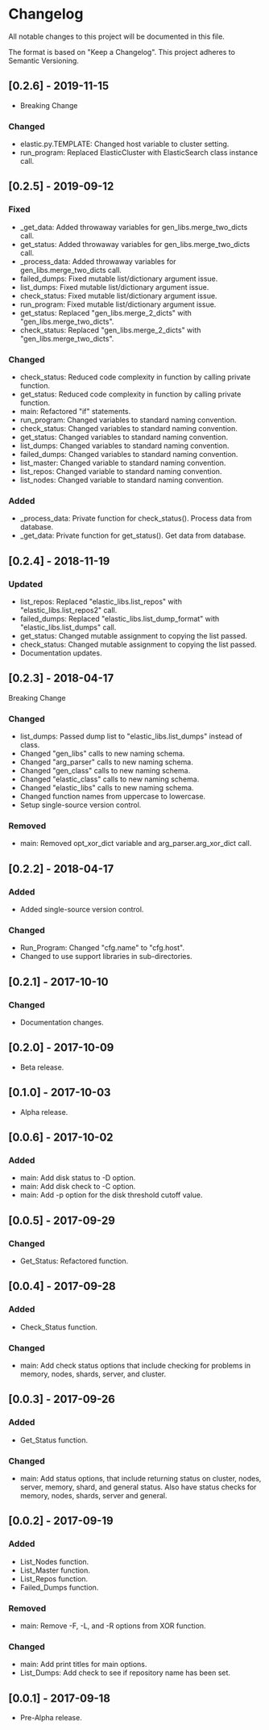 # Changelog
All notable changes to this project will be documented in this file.

The format is based on "Keep a Changelog".  This project adheres to Semantic Versioning.


## [0.2.6] - 2019-11-15
- Breaking Change

### Changed
- elastic.py.TEMPLATE:  Changed host variable to cluster setting.
- run_program:  Replaced ElasticCluster with ElasticSearch class instance call.


## [0.2.5] - 2019-09-12
### Fixed
- \_get_data:  Added throwaway variables for gen_libs.merge_two_dicts call.
- get_status:  Added throwaway variables for gen_libs.merge_two_dicts call.
- \_process_data:  Added throwaway variables for gen_libs.merge_two_dicts call.
- failed_dumps:  Fixed mutable list/dictionary argument issue.
- list_dumps:  Fixed mutable list/dictionary argument issue.
- check_status:  Fixed mutable list/dictionary argument issue.
- run_program:  Fixed mutable list/dictionary argument issue.
- get_status:  Replaced "gen_libs.merge_2_dicts" with "gen_libs.merge_two_dicts".
- check_status:  Replaced "gen_libs.merge_2_dicts" with "gen_libs.merge_two_dicts".

### Changed
- check_status:  Reduced code complexity in function by calling private function.
- get_status:  Reduced code complexity in function by calling private function.
- main:  Refactored "if" statements.
- run_program:  Changed variables to standard naming convention.
- check_status:  Changed variables to standard naming convention.
- get_status:  Changed variables to standard naming convention.
- list_dumps:  Changed variables to standard naming convention.
- failed_dumps:  Changed variables to standard naming convention.
- list_master:  Changed variable to standard naming convention.
- list_repos:  Changed variable to standard naming convention.
- list_nodes:  Changed variable to standard naming convention.

### Added
- \_process_data:  Private function for check_status().  Process data from database.
- \_get_data:  Private function for get_status().  Get data from database.


## [0.2.4] - 2018-11-19
### Updated
- list_repos:  Replaced "elastic_libs.list_repos" with "elastic_libs.list_repos2" call.
- failed_dumps:  Replaced "elastic_libs.list_dump_format" with "elastic_libs.list_dumps" call.
- get_status:  Changed mutable assignment to copying the list passed.
- check_status:  Changed mutable assignment to copying the list passed.
- Documentation updates.


## [0.2.3] - 2018-04-17
Breaking Change

### Changed
- list_dumps:  Passed dump list to "elastic_libs.list_dumps" instead of class.
- Changed "gen_libs" calls to new naming schema.
- Changed "arg_parser" calls to new naming schema.
- Changed "gen_class" calls to new naming schema.
- Changed "elastic_class" calls to new naming schema.
- Changed "elastic_libs" calls to new naming schema.
- Changed function names from uppercase to lowercase.
- Setup single-source version control.

### Removed
- main:  Removed opt_xor_dict variable and arg_parser.arg_xor_dict call.


## [0.2.2] - 2018-04-17
### Added
- Added single-source version control.

### Changed
- Run_Program:  Changed "cfg.name" to "cfg.host".
- Changed to use support libraries in sub-directories.


## [0.2.1] - 2017-10-10
### Changed
- Documentation changes.


## [0.2.0] - 2017-10-09
- Beta release.


## [0.1.0] - 2017-10-03
- Alpha release.


## [0.0.6] - 2017-10-02
### Added
- main:  Add disk status to -D option.
- main:  Add disk check to -C option.
- main:  Add -p option for the disk threshold cutoff value.


## [0.0.5] - 2017-09-29
### Changed
- Get_Status:  Refactored function.


## [0.0.4] - 2017-09-28
### Added
- Check_Status function.

### Changed
- main:  Add check status options that include checking for problems in memory, nodes, shards, server, and cluster.


## [0.0.3] - 2017-09-26
### Added
- Get_Status function.

### Changed
- main:  Add status options, that include returning status on cluster, nodes, server, memory, shard, and general status.  Also have status checks for memory, nodes, shards, server and general.


## [0.0.2] - 2017-09-19
### Added
- List_Nodes function.
- List_Master function.
- List_Repos function.
- Failed_Dumps function.

### Removed
- main:  Remove -F, -L, and -R options from XOR function.

### Changed
- main:  Add print titles for main options.
- List_Dumps:  Add check to see if repository name has been set.


## [0.0.1] - 2017-09-18
- Pre-Alpha release.

